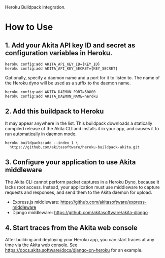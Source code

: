 Heroku Buildpack integration.

# How to Use

## 1. Add your Akita API key ID and secret as configuration variables in Heroku.

```shell
heroku config:add AKITA_API_KEY_ID={KEY_ID}
heroku config:add AKITA_API_KEY_SECRET={KEY_SECRET}
```

Optionally, specify a daemon name and a port for it to listen to. The name of the 
Heroku dyno will be used as a suffix to the daemon name.

```shell
heroku config:add AKITA_DAEMON_PORT=50800
heroku config:add AKITA_DAEMON_NAME=heroku
```

## 2. Add this buildpack to Heroku

It may appear anywhere in the list. This buildpack downloads a statically compiled 
release of the Akita CLI and installs it in your app, and causes it to 
run automatically in daemon mode.

```shell
heroku buildpacks:add --index 1 \
  https://github.com/akitasoftware/heroku-buildpack-akita.git
```

## 3. Configure your application to use Akita middleware

The Akita CLI cannot perform packet captures in a Heroku Dyno, because it lacks root
access.  Instead, your application must use middleware to capture requests and responses,
and send them to the Akita daemon for upload.

 * Express.js middleware: https://github.com/akitasoftware/express-middleware 
 * Django middleware: https://github.com/akitasoftware/akita-django

## 4. Start traces from the Akita web console

After building and deploying your Heroku app, you can start traces at any time via
the Akita web console.  See https://docs.akita.software/docs/django-on-heroku for an 
example.


